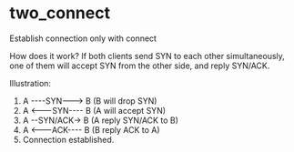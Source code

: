 # two_connect
Establish connection only with connect

How does it work?
If both clients send SYN to each other simultaneously, one of them will accept SYN from the other side, and reply SYN/ACK.

Illustration:
1. A ----SYN---> B (B will drop SYN)
2. A <---SYN---- B (A will accept SYN)
3. A --SYN/ACK-> B (A reply SYN/ACK to B)
4. A <---ACK---- B (B reply ACK to A)
5. Connection established.
